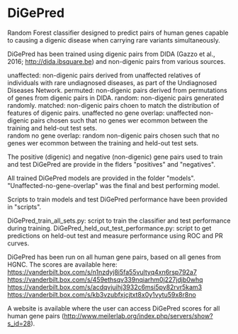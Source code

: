 # DiGePred
Random Forest classifier designed to predict pairs of human genes capable to causing a digenic disease when carrying rare variants simultaneously. 

DiGePred has been trained using digenic pairs from DIDA (Gazzo et al., 2016; http://dida.ibsquare.be) and non-digenic pairs from various sources.

  unaffected: non-digenic pairs derived from unaffected relatives of individuals with rare undiagnosed diseases, as part of the Undiagnosed Diseases Network.
  permuted: non-digenic pairs derived from permutations of genes from digenic pairs in DIDA.
  random: non-digenic pairs generated randomly.
  matched: non-digenic pairs choen to match the distribution of features of digenic pairs.
  unaffected no gene overlap: unaffected non-digenic pairs chosen such that no genes wer ecommon between the training and held-out test sets.  
  random no gene overlap: random non-digenic pairs chosen such that no genes wer ecommon between the training and held-out test sets.
 
The positive (digenic) and negative (non-digenic) gene pairs used to train and test DiGePred are provide in the flders "positives" and "negatives".

All trained DiGePred models are provided in the folder "models". "Unaffected-no-gene-overlap" was the final and best performing model. 

Scripts to train models and test DiGePred performance have been provided in "scripts".

  DiGePred_train_all_sets.py: script to train the classifier and test performance during training.
  DiGePred_held_out_test_performance.py: script to get predictions on held-out test and measure performance using ROC and PR curves.

DiGePred has been run on all human gene pairs, based on all genes from HGNC. The scores are available here:
  https://vanderbilt.box.com/s/n1nzdyj8i5fa55vultyq4xn6rsp792a7
  https://vanderbilt.box.com/s/459ethsqv339nqiarhm0j227jdjb0whq
  https://vanderbilt.box.com/s/acdqvjuihj3932c6msi5py82rvr5kam3
  https://vanderbilt.box.com/s/kb3vzubfxjcjtxt8x0y1vytu59x8r8no
  
A website is available where the user can access DiGePred scores for all human gene pairs (http://www.meilerlab.org/index.php/servers/show?s_id=28). 
